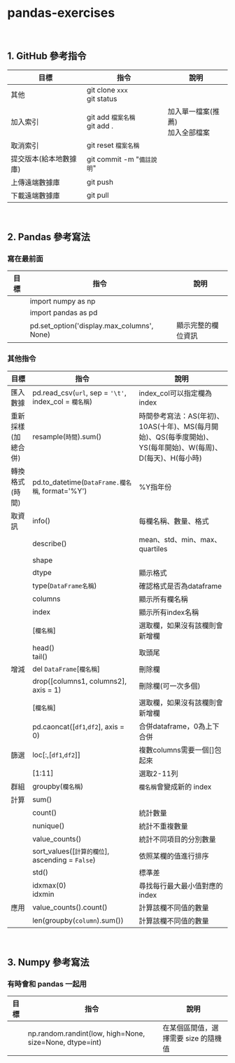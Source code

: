 # pandas-exercises
<br/>

## 1. GitHub 參考指令
| 目標 | 指令 | 說明 |
| --- | --- | --- |
| 其他 | git clone `xxx`<br/>git status||
| 加入索引 | git add `檔案名稱`<br/>git add .|加入單一檔案(推薦)<br/>加入全部檔案|
| 取消索引 | git reset `檔案名稱` ||
| 提交版本(給本地數據庫) | git commit -m "`備註說明`" ||
| 上傳遠端數據庫 | git push ||
| 下載遠端數據庫 | git pull||
<br/>

## 2. Pandas 參考寫法
### 寫在最前面
| 目標 | 指令 | 說明 |
| --- | --- | --- |
|| import numpy as np ||
|| import pandas as pd ||
|| pd.set_option('display.max_columns', None) | 顯示完整的欄位資訊 |

### 其他指令
| 目標 | 指令 | 說明 |
| --- | --- | --- |
| 匯入數據 | pd.read_csv(`url`, sep = `'\t'`, index_col = `欄名稱`) | index_col可以指定欄為index|
| 重新採樣<br/>(加總合併) | resample(`時間`).sum()|時間參考寫法：AS(年初)、10AS(十年)、MS(每月開始)、QS(每季度開始)、YS(每年開始)、W(每周)、D(每天)、H(每小時)|
| 轉換格式(時間) | pd.to_datetime(`DataFrame.欄名稱`, format='%Y')| %Y指年份|
| 取資訊 | info()| 每欄名稱、數量、格式|
|| describe() | mean、std、min、max、quartiles |
|| shape ||
|| dtype | 顯示格式 |
|| type(`DataFrame名稱`) | 確認格式是否為dataframe |
|| columns | 顯示所有欄名稱 |
|| index | 顯示所有index名稱 |
|| [`欄名稱`] | 選取欄，如果沒有該欄則會新增欄|
|| head() <br/> tail()| 取頭尾 |
| 增減 | del `DataFrame`[`欄名稱`]| 刪除欄|
|| drop([columns1, columns2], axis = 1) | 刪除欄(可一次多個)|
|| [`欄名稱`] | 選取欄，如果沒有該欄則會新增欄|
|| pd.caoncat([`df1`,`df2`], axis = 0)| 合併dataframe，0為上下合併|
| 篩選 | loc[:,[`df1`,`df2`]] | 複數columns需要一個[]包起來 |
|| [1:11] | 選取2-11列 |
| 群組 | groupby(`欄名稱`)| `欄名稱`會變成新的 index|
| 計算 | sum()||
|| count() |統計數量|
|| nunique()|統計不重複數量|
|| value_counts()|統計不同項目的分別數量|
|| sort_values([`計算的欄位`], ascending = `False`) | 依照某欄的值進行排序|
|| std() | 標準差 |
|| idxmax(0)<br/> idxmin | 尋找每行最大最小值對應的index |
| 應用 | value_counts().count() | 計算該欄不同值的數量 |
|| len(groupby(`column`).sum())| 計算該欄不同值的數量 |
<br/>

## 3. Numpy 參考寫法
### 有時會和 pandas 一起用
| 目標 | 指令 | 說明 |
| --- | --- | --- |
|| np.random.randint(low, high=None, size=None, dtype=int) | 在某個區間值，選擇需要 size 的隨機值|
